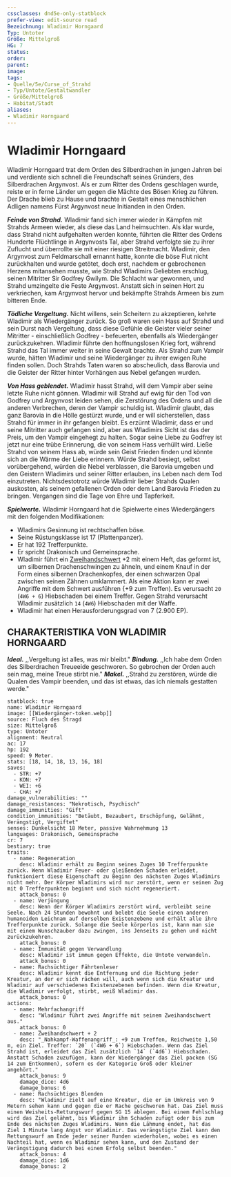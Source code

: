 ```yaml
---
cssclasses: dnd5e-only-statblock
prefer-view: edit-source read
Bezeichnung: Wladimir Horngaard
Typ: Untoter
Größe: Mittelgroß
HG: 7
status:
order:
parent:
image: 
tags:
- Quelle/5e/Curse_of_Strahd
- Typ/Untote/Gestaltwandler
- Größe/Mittelgroß
- Habitat/Stadt
aliases:
- Wladimir Horngaard
---
```

# Wladimir Horngaard
Wladimir Horngaard trat dem Orden des Silberdrachen in jungen Jahren bei und verdiente sich schnell die Freundschaft seines Gründers, des Silberdrachen Argynvost. Als er zum Ritter des Ordens geschlagen wurde, reiste er in ferne Länder um gegen die Mächte des Bösen Krieg zu führen. Der Drache blieb zu Hause und brachte in Gestalt eines menschlichen Adligen namens Fürst Argynvost neue Initianden in den Orden.

**_Feinde von Strahd._** Wladimir fand sich immer wieder in Kämpfen mit Strahds Armeen wieder, als diese das Land heimsuchten. Als klar wurde, dass Strahd nicht aufgehalten werden konnte, führten die Ritter des Ordens Hunderte Flüchtlinge in Argynvosts Tal, aber Strahd verfolgte sie zu ihrer Zuflucht und überrollte sie mit einer riesigen Streitmacht. Wladimir, den Argynvost zum Feldmarschall ernannt hatte, konnte die böse Flut nicht zurückhalten und wurde getötet, doch erst, nachdem er gebrochenen Herzens mitansehen musste, wie Strahd Wladimirs Geliebten erschlug, seinen Mitritter Sir Godfrey Gwilym. Die Schlacht war gewonnen, und Strahd umzingelte die Feste Argynvost. Anstatt sich in seinen Hort zu verkriechen, kam Argynvost hervor und bekämpfte Strahds Armeen bis zum bitteren Ende.

**_Tödliche Vergeltung._** Nicht willens, sein Scheitern zu akzeptieren, kehrte Wladimir als Wiedergänger zurück. So groß waren sein Hass auf Strahd und sein Durst nach Vergeltung, dass diese Gefühle die Geister vieler seiner Mitritter - einschließlich Godfrey - befeuerten, ebenfalls als Wiedergänger zurückzukehren. Wladimir führte den hoffnungslosen Krieg fort, während Strahd das Tal immer weiter in seine Gewalt brachte. Als Strahd zum Vampir wurde, hätten Wiadimir und seine Wiedergänger zu ihrer ewigen Ruhe finden sollen. Doch Strahds Taten waren so abscheulich, dass Barovia und die Geister der Ritter hinter Vorhängen aus Nebel gefangen wurden.

**_Von Hass geblendet._** Wladimir hasst Strahd, will dem Vampir aber seine letzte Ruhe nicht gönnen. Wladimir will Strahd auf ewig für den Tod von Godfrey und Argynvost leiden sehen, die Zerstörung des Ordens und all die anderen Verbrechen, deren der Vampir schuldig ist. Wladimir glaubt, das ganz Barovia in die Hölle gestürzt wurde, und er will sicherstellen, dass Strahd für immer in ihr gefangen bleibt. Es erzürnt Wladimir, dass er und seine Mitritter auch gefangen sind, aber aus Wladimirs Sicht ist das der Preis, um den Vampir eingehegt zu halten. Sogar seine Liebe zu Godfrey ist jetzt nur eine trübe Erinnerung, die von seinem Hass verhüllt wird. Ließe Strahd von seinem Hass ab, würde sein Geist Frieden finden und könnte sich an die Wärme der Liebe erinnern. Würde Strahd besiegt, selbst vorübergehend, würden die Nebel verblassen, die Barovia umgeben und den Geistern Wladimirs und seiner Ritter erlauben, ins Leben nach dem Tod einzutreten. Nichtsdestotrotz würde Wladimir lieber Strahds Qualen auskosten, als seinem gefallenen Orden oder dem Land Barovia Frieden zu bringen. Vergangen sind die Tage von Ehre und Tapferkeit.

**_Spielwerte._** Wladimir Horngaard hat die Spielwerte eines Wiedergängers mit den folgenden Modifikationen:
- Wladimirs Gesinnung ist rechtschaffen böse.
- Seine Rüstungsklasse ist 17 (Plattenpanzer).
- Er hat 192 Trefferpunkte.
- Er spricht Drakonisch und Gemeinsprache.
- Wladimir führt ein [Zweihandschwert](../../../05%20-%20Wikipedia/Wikipedia%20der%20Vergessenen%20Reiche/Kompendium/Gegenstände/Zweihandschwert.md) +2 mit einem Heft, das geformt ist, um silbernen Drachenschwingen zu ähneln, und einem Knauf in der Form eines silbernen Drachenkopfes, der einen schwarzen Opal zwischen seinen Zähnen umklammert. Als eine Aktion kann er zwei Angriffe mit dem Schwert ausführen {+9 zum Treffen). Es verursacht `20` (`4W6 + 6`) Hiebschaden bei einem Treffer. Gegen Strahd verursacht Wladimir zusätzlich `14` (`4W6`) Hiebschaden mit der Waffe.
- Wladimir hat einen Herausforderungsgrad von 7 (2.900 EP).

## CHARAKTERISTIKA VON WLADIMIR HORNGAARD
**_Ideal._** ,,Vergeltung ist alles, was mir bleibt."
**_Bindung._** ,,Ich habe dem Orden des Silberdrachen Treueeide geschworen. So gebrochen der Orden auch sein mag, meine Treue stirbt nie."
**_Makel._** ,,Strahd zu zerstören, würde die Qualen des Vampir beenden, und das ist etwas, das ich niemals gestatten werde."

```statblock
statblock: true
name: Wladimir Horngaard
image: [[Wiedergänger-token.webp]]
source: Fluch des Stragd
size: Mittelgroß
type: Untoter
alignment: Neutral
ac: 17
hp: 192
speed: 9 Meter.
stats: [18, 14, 18, 13, 16, 18]
saves:
  - STR: +7
  - KON: +7
  - WEI: +6
  - CHA: +7
damage_vulnerabilities: ""
damage_resistances: "Nekrotisch, Psychisch"
damage_immunities: "Gift"
condition_immunities: "Betäubt, Bezaubert, Erschöpfung, Gelähmt, Verängstigt, Vergiftet"
senses: Dunkelsicht 18 Meter, passive Wahrnehmung 13
languages: Drakonisch, Gemeinsprache
cr: 7
bestiary: true
traits:
  - name: Regeneration
    desc: Wladimir erhält zu Beginn seines Zuges 10 Trefferpunkte zurück. Wenn Wladimir Feuer- oder gleißenden Schaden erleidet, funktioniert diese Eigenschaft zu Beginn des nächsten Zuges Wladimirs nicht mehr. Der Körper Wladimirs wird nur zerstört, wenn er seinen Zug mit 0 Trefferpunkten beginnt und sich nicht regeneriert.
    attack_bonus: 0
  - name: Verjüngung
    desc: Wenn der Körper Wladimirs zerstört wird, verbleibt seine Seele. Nach 24 Stunden bewohnt und belebt die Seele einen anderen humanoiden Leichnam auf derselben Existenzebene und erhält alle ihre Trefferpunkte zurück. Solange die Seele körperlos ist, kann man sie mit einem Wunschzauber dazu zwingen, ins Jenseits zu gehen und nicht zurückzukehren.
    attack_bonus: 0
  - name: Immunität gegen Verwandlung
    desc: Wladimir ist immun gegen Effekte, die Untote verwandeln.
    attack_bonus: 0
  - name: Rachsüchtiger Fährtenleser
    desc: Wladimir kennt die Entfernung und die Richtung jeder Kreatur, an der er sich rächen will, auch wenn sich die Kreatur und Wladimir auf verschiedenen Existenzebenen befinden. Wenn die Kreatur, die Wladimir verfolgt, stirbt, weiß Wladimir das.
    attack_bonus: 0
actions:
  - name: Mehrfachangriff
    desc: "Wladimir führt zwei Angriffe mit seinem Zweihandschwert aus."
    attack_bonus: 0
  - name: Zweihandschwert + 2
    desc: "_Nahkampf-Waffenangriff_: +9 zum Treffen, Reichweite 1,50 m, ein Ziel. Treffer: `20` (`4W6 + 6`) Hiebschaden. Wenn das Ziel Strahd ist, erleidet das Ziel zusätzlich `14` (`4d6`) Hiebschaden. Anstatt Schaden zuzufügen, kann der Wiedergänger das Ziel packen (SG 14 zum Entkommen), sofern es der Kategorie Groß oder kleiner angehört."
    attack_bonus: 9
    damage_dice: 4d6
    damage_bonus: 6
  - name: Rachsüchtiges Blenden
    desc: "Wladimir zielt auf eine Kreatur, die er im Umkreis von 9 Metern sehen kann und gegen die er Rache geschworen hat. Das Ziel muss einen Weisheits-Rettungswurf gegen SG 15 ablegen. Bei einem Fehlschlag wird das Ziel gelähmt, bis Wladimir ihm Schaden zufügt oder bis zum Ende des nächsten Zuges Wladimirs. Wenn die Lähmung endet, hat das Ziel 1 Minute lang Angst vor Wladimir. Das verängstigte Ziel kann den Rettungswurf am Ende jeder seiner Runden wiederholen, wobei es einen Nachteil hat, wenn es Wladimir sehen kann, und den Zustand der Verängstigung dadurch bei einem Erfolg selbst beenden."
    attack_bonus: 4
    damage_dice: 1d6
    damage_bonus: 2
```